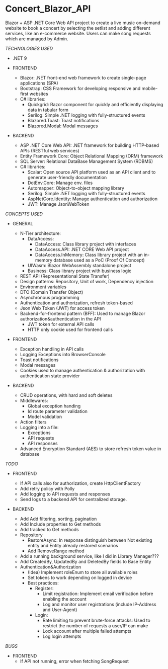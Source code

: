 # Concert_Blazor_API

Blazor + ASP .NET Core Web API project to create a live music on-demand website to book a concert by selecting the setlist and adding different services, like an e-commerce website.
Users can make song requests which are managed by Admin.

_TECHNOLOGIES USED_

- .NET 9

- FRONTEND
  - Blazor: .NET front-end web framework to create single-page applications (SPA)
  - Bootstrap: CSS Framework for developing responsive and mobile-first websites
  - C# libraries:
    - Quickgrid: Razor component for quickly and efficiently displaying data in tabular form
    - Serilog: Simple .NET logging with fully-structured events
	- Blazored.Toast: Toast notifications
	- Blazored.Modal: Modal messages

- BACKEND
  - ASP .NET Core Web API: .NET framework for building HTTP-based APIs (RESTful web services)
  - Entity Framework Core: Object Relational Mapping (ORM) framework
  - SQL Server: Relational DataBase Management System (RDBMS)
  - C# libraries:
    - Scalar: Open source API platform used as an API client and to generate user-friendly documentation
    - DotEnv.Core: Manage env. files
	- Automapper: Object-to-object mapping library
	- Serilog: Simple .NET logging with fully-structured events
	- AspNetCore.Identity: Manage authentication and authorization
	- JWT: Manage JsonWebToken
	
_CONCEPTS USED_

- GENERAL
  - N-Tier architecture:
    - DataAccess: 
	  - DataAccess: Class library project with interfaces
	  - DataAccess.API: .NET CORE Web API project
	  - DataAccess.InMemory: Class library project with an in-memory database used as a PoC (Proof Of Concept)
	- UIWasm: Blazor WebAssembly standalone project
	- Business: Class library project with business logic
  - REST API (Representational State Transfer)
  - Design patterns: Repository, Unit of work, Dependency injection
  - Environment variables
  - DTO (Domain Transfer Object)
  - Asynchronous programming
  - Authentication and authorization, refresh token-based
  - Json Web Token (JWT) for access token
  - Backend-for-frontend pattern (BFF): Used to manage Blazor authorization&authentication in the API
    - JWT token for external API calls
	- HTTP only cookie used for frontend calls

- FRONTEND
  - Exception handling in API calls
  - Logging Exceptions into BrowserConsole
  - Toast notifications
  - Modal messages
  - Cookies used to manage authentication & authorization with authentication state provider

- BACKEND
  - CRUD operations, with hard and soft deletes
  - Middlewares:
    - Global exception handing
    - Id route parameter validation
    - Model validation
  - Action filters
  - Logging into a file:
    - Exceptions
	- API requests
	- API responses
  - Advanced Encryption Standard (AES) to store refresh token value in database

_TODO_

- FRONTEND
  - If API calls also for authorization, create HttpClientFactory
  - Add retry policy with Polly
  - Add logging to API requests and responses
  - Send logs to a backend API for centralized storage.

- BACKEND
  - Add Add filtering, sorting, pagination
  - Add Include properties to Get methods
  - Add tracked to Get methods
  - Repository
    - RestoreAsync: In response distinguish between Not existing entity and Entity already restored scenarios
	- Add RemoveRange method
  - Add a running background service, like I did in Library Manager???
  - Add CreatedBy, UpdatedBy and DeletedBy fields to Base Entity
  - Authentication&Authorization
	- (Idea) Implement roleEnum to store all available roles
	- Set tokens to work depending on logged in device
	- Best practices:
	  - Register:
	    - Limit registration: Implement email verification before enabling the account
		- Log and monitor user registrations (include IP-Address and User-Agent)
	  - Login:
	    - Rate limiting to prevent brute-force attacks: Used to restrict the number of requests a user/IP can make
		- Lock account after multiple failed attempts
		- Log login attempts
 
_BUGS_

- FRONTEND
  - If API not running, error when fetching SongRequest
